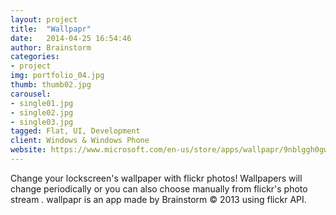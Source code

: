```yaml
---
layout: project
title:  "Wallpapr"
date:   2014-04-25 16:54:46
author: Brainstorm
categories:
- project
img: portfolio_04.jpg
thumb: thumb02.jpg
carousel:
- single01.jpg
- single02.jpg
- single03.jpg
tagged: Flat, UI, Development
client: Windows & Windows Phone
website: https://www.microsoft.com/en-us/store/apps/wallpapr/9nblggh0gwmw
---
```

Change your lockscreen's wallpaper with flickr photos! Wallpapers will change periodically or you can also choose manually from flickr's photo stream .  wallpapr is an app made by Brainstorm © 2013 using flickr API.
